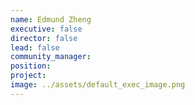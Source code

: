```yaml
---
name: Edmund Zheng
executive: false
director: false
lead: false
community_manager: 
position:  
project:  
image: ../assets/default_exec_image.png
---
```

